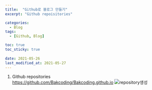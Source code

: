 ```yaml
---
title:  "Github로 블로그 만들기"
excerpt: "Github repoisitories"

categories:
  - Blog
tags:
  - [Github, Blog]

toc: true
toc_sticky: true
 
date: 2021-05-26
last_modified_at: 2021-05-27
---
```


1. Github repositories </br>
https://github.com/Bakcoding/Bakcoding.github.io
![repository생성](./assets/images/20210527_Positing/1.png)
